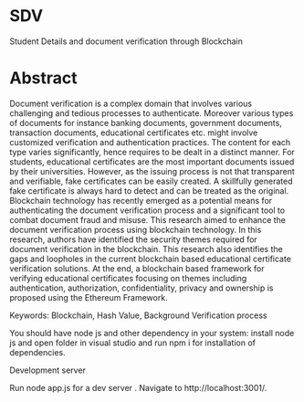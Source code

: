 # SDV
Student Details and document verification through Blockchain

# Abstract

Document verification is a complex domain that involves various challenging and tedious
processes to authenticate. Moreover various types of documents for instance banking documents,
government documents, transaction documents, educational certificates etc. might involve
customized verification and authentication practices. The content for each type varies significantly,
hence requires to be dealt in a distinct manner. For students, educational certificates are the most
important documents issued by their universities. However, as the issuing process is not that
transparent and verifiable, fake certificates can be easily created. A skillfully generated fake
certificate is always hard to detect and can be treated as the original. Blockchain technology has
recently emerged as a potential means for authenticating the document verification process and a
significant tool to combat document fraud and misuse. This research aimed to enhance the
document verification process using blockchain technology. In this research, authors have
identified the security themes required for document verification in the blockchain. This research
also identifies the gaps and loopholes in the current blockchain based educational certificate
verification solutions. At the end, a blockchain based framework for verifying educational
certificates focusing on themes including authentication, authorization, confidentiality, privacy and
ownership is proposed using the Ethereum Framework.

Keywords: Blockchain, Hash Value, Background Verification process

You should have node js and other dependency in your system:
install node js and open folder in visual studio and run npm i for installation of dependencies.

Development server

Run node app.js for a dev server . Navigate to http://localhost:3001/.

 

